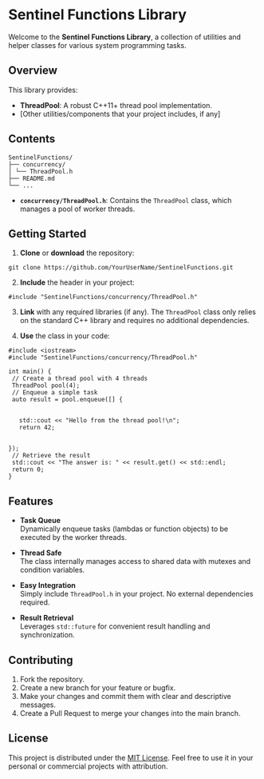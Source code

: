 # Sentinel Functions Library

Welcome to the **Sentinel Functions Library**, a collection of utilities and helper classes for various system programming tasks.

## Overview

This library provides:

- **ThreadPool**: A robust C++11+ thread pool implementation.
- [Other utilities/components that your project includes, if any]

## Contents

```
SentinelFunctions/
├── concurrency/
│ └── ThreadPool.h
├── README.md
└── ...
```

- **`concurrency/ThreadPool.h`**: Contains the `ThreadPool` class, which manages a pool of worker threads.

## Getting Started

1. **Clone** or **download** the repository:
  
  
  ```
  git clone https://github.com/YourUserName/SentinelFunctions.git
  ```
  
2. **Include** the header in your project:
  

  
  ```
  #include "SentinelFunctions/concurrency/ThreadPool.h"
```
  
3. **Link** with any required libraries (if any). The `ThreadPool` class only relies on the standard C++ library and requires no additional dependencies.
  
4. **Use** the class in your code:
  

  
  ```
  #include <iostream>
  #include "SentinelFunctions/concurrency/ThreadPool.h"
  
  int main() {
   // Create a thread pool with 4 threads
   ThreadPool pool(4);
   // Enqueue a simple task
   auto result = pool.enqueue([] {
  
  
     std::cout << "Hello from the thread pool!\n";
     return 42;
  
  
  });
   // Retrieve the result
   std::cout << "The answer is: " << result.get() << std::endl;
   return 0;
  }
  ```
  

## Features

- **Task Queue**  
  Dynamically enqueue tasks (lambdas or function objects) to be executed by the worker threads.
  
- **Thread Safe**  
  The class internally manages access to shared data with mutexes and condition variables.
  
- **Easy Integration**  
  Simply include `ThreadPool.h` in your project. No external dependencies required.
  
- **Result Retrieval**  
  Leverages `std::future` for convenient result handling and synchronization.
  

## Contributing

1. Fork the repository.
2. Create a new branch for your feature or bugfix.
3. Make your changes and commit them with clear and descriptive messages.
4. Create a Pull Request to merge your changes into the main branch.

## License

This project is distributed under the [MIT License](LICENSE.md). Feel free to use it in your personal or commercial projects with attribution.
